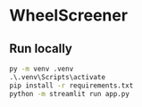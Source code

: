 # WheelScreener

## Run locally
```bat
py -m venv .venv
.\.venv\Scripts\activate
pip install -r requirements.txt
python -m streamlit run app.py
